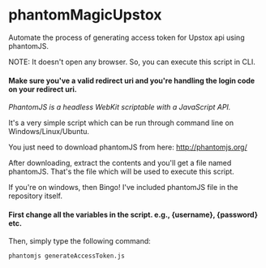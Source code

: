 # phantomMagicUpstox
Automate the process of generating access token for Upstox api using phantomJS.

NOTE: It doesn't open any browser. So, you can execute this script in CLI.

#### Make sure you've a valid redirect uri and you're handling the login code on your redirect uri.

_PhantomJS is a headless WebKit scriptable with a JavaScript API._

It's a very simple script which can be run through command line on Windows/Linux/Ubuntu.

You just need to download phantomJS from here: http://phantomjs.org/

After downloading, extract the contents and you'll get a file named phantomJS. That's the file which will be used to execute this script.

If you're on windows, then Bingo! I've included phantomJS file in the repository itself.

#### First change all the variables in the script. e.g., {username}, {password} etc.

Then, simply type the following command:

    phantomjs generateAccessToken.js
